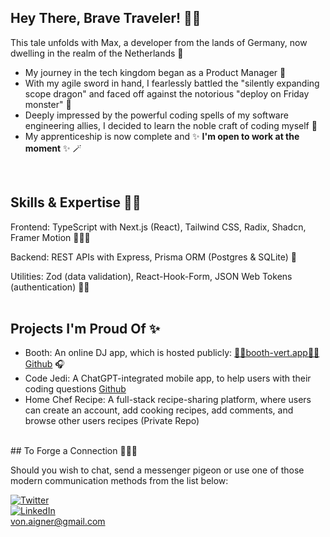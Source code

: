 ## Hey There, Brave Traveler! 👋🏼
This tale unfolds with Max, a developer from the lands of Germany, now dwelling in the realm of the Netherlands 🌷

- My journey in the tech kingdom began as a Product Manager 🔮
- With my agile sword in hand, I fearlessly battled the "silently expanding scope dragon" and faced off against the notorious "deploy on Friday monster" 🐉
- Deeply impressed by the powerful coding spells of my software engineering allies, I decided to learn the noble craft of coding myself 🦄
- My apprenticeship is now complete and ✨ **I'm open to work at the moment** ✨ 🪄 
<br/>

## Skills & Expertise 🧙‍♂️

Frontend:
TypeScript with Next.js (React), Tailwind CSS, Radix, Shadcn, Framer Motion 🧝🏾‍♀️

Backend:
REST APIs with Express, Prisma ORM (Postgres & SQLite) 🧌

Utilities:
Zod (data validation), React-Hook-Form, JSON Web Tokens (authentication) 🧞‍♀️
<br/>
<br/>

## Projects I'm Proud Of ✨

- Booth: An online DJ app, which is hosted publicly: <a href="https://booth-vert.vercel.app/">✋🏼booth-vert.app🤚🏼</a> <a href="https://github.com/max-von-aigner/dj-booth">Github</a> 🎧
- Code Jedi: A ChatGPT-integrated mobile app, to help users with their coding questions <a href="https://github.com/max-von-aigner/code_jedi">Github</a> 
- Home Chef Recipe: A full-stack recipe-sharing platform, where users can create an account, add cooking recipes, add comments, and browse other users recipes (Private Repo)
<br/>
## To Forge a Connection 🧚🏽‍♂️

Should you wish to chat, send a messenger pigeon or use one of those modern communication methods from the list below: 
<br/>

[![Twitter](https://img.shields.io/badge/Twitter-%231DA1F2?style=for-the-badge&logo=twitter&logoColor=white)](https://twitter.com/MaxVonAigner)
<br/>
[![LinkedIn](https://img.shields.io/badge/-LinkedIn-black.svg?style=for-the-badge&logo=linkedin&colorB=555)](https://www.linkedin.com/in/vonaigner/)
<br/> 
von.aigner@gmail.com
